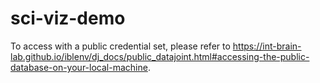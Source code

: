 # sci-viz-demo

To access with a public credential set, please refer to https://int-brain-lab.github.io/iblenv/dj_docs/public_datajoint.html#accessing-the-public-database-on-your-local-machine.
